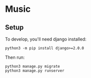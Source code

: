 # Music

## Setup

To develop, you'll need django installed:

    python3 -m pip install django>=2.0.0
    
Then run:

    python3 manage.py migrate
    python3 manage.py runserver

